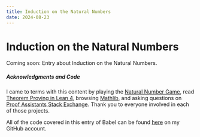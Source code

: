 ```yaml
---
title: Induction on the Natural Numbers
date: 2024-08-23
---
```


# Induction on the Natural Numbers

Coming soon: Entry about Induction on the Natural Numbers. 

##### Acknowledgments and Code

I came to terms with this content by playing the [Natural Number Game](https://adam.math.hhu.de/), read [Theorem Proving in Lean 4](https://leanprover.github.io/theorem_proving_in_lean4/), browsing [Mathlib](https://github.com/leanprover-community/mathlib4), and asking questions on [Proof Assistants Stack Exchange](https://proofassistants.stackexchange.com/). Thank you to everyone involved in each of those projects. 


All of the code covered in this entry of Babel can be found [here](https://github.com/SyntakticSugar/mathematics/blob/master/Mathematics/Number/Natural/arithmetic.lean) on my GitHub account. 